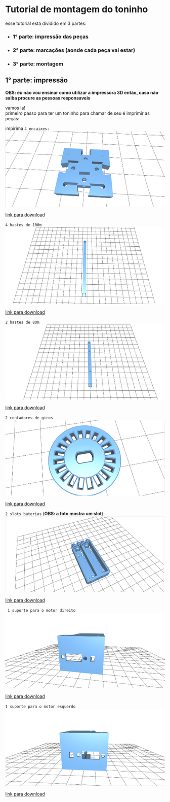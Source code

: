 #  Tutorial de montagem do toninho 

esse tutorial está dividido em 3 partes:

* ### 1° parte: impressão das peças  
* ### 2° parte: marcações (aonde cada peça vai estar)
* ### 3° parte: montagem  





## 1° parte:  impressão

**OBS: eu não vou ensinar como utilizar  a impressora 3D  então, caso não saiba  procure as pessoas responsaveis**

vamos la!   
primeiro passo para ter um toninho para chamar de seu é imprimir as peças:  

 impirima `4 encaixes: `  
![encaixe](Fotos/encaixeFoto.png)  

[link para download](https://drive.google.com/open?id=0B1uMptwQ0YA9NEg5VWc4U3E1MXM)


`4 hastes de 100m`
![hastes_100](Fotos/haste_100mmFoto.png)

[link para download](https://drive.google.com/open?id=0B1uMptwQ0YA9SHpia00xSVJROFE)


`2 hastes de 80m`
![hastes_80](Fotos/haste_80mmFoto.png)

[link para download](https://drive.google.com/open?id=0B1uMptwQ0YA9V2dqd01JcFVzZFU)

 `2 contadores de giros`  
 ![contadoresDeGiro](Fotos/contadorDeGirosFoto.png)
 
 [link para download](https://drive.google.com/open?id=0B1uMptwQ0YA9MVhpaEp3d1lCS3c)

 `2 slots baterias` (**OBS: a foto mostra um slot**)
 ![baterias](Fotos/bateriaFoto.png)
   
 [link para download](https://drive.google.com/open?id=0B1uMptwQ0YA9X281WFp6ei16dGM)

 ` 1 suporte para o motor direito`
 ![suporteMotorDireito](Fotos/suporteMotorDireitoFoto.png)

 [link para download](https://drive.google.com/open?id=0B1uMptwQ0YA9ZVhHMjhsMWtTQnc)

 `1 suporte para o motor esquerdo`
![suporteMotorEsquerdo](Fotos/suporteMotorEsquerdoFoto.png)

 [link para download](https://drive.google.com/file/d/0B1uMptwQ0YA9T1NIY0FMTHNkZmc/view?usp=sharing)



